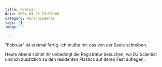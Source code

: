 ```yaml
---
title: Februar
date: 2004-03-25 23:00:00
category: Verschiedenes
tags: []
image: ''

---
```


"Februar" ist erstmal fertig. Ich mußte mir das von der Seele schreiben.  

Heute Abend solltet Ihr unbedingt die Registratur besuchen, wo DJ Scientist und ich zusätzlich zu den residenten Plastics auf deren Fest auflegen.
